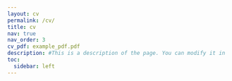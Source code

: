 ```yaml
---
layout: cv
permalink: /cv/
title: cv
nav: true
nav_order: 3
cv_pdf: example_pdf.pdf
description: #This is a description of the page. You can modify it in '_pages/cv.md'. You can also change or remove the top pdf download button.
toc:
  sidebar: left
---
```

